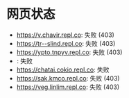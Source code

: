 # 网页状态
- https://v.chavir.repl.co: 失败 (403)
- https://tr--slind.repl.co: 失败 (403)
- https://ypto.tnpyv.repl.co: 失败 (403)
- : 失败
- https://chatai.cokio.repl.co: 失败
- https://sak.kmco.repl.co: 失败 (403)
- https://veg.linlim.repl.co: 失败 (403)
